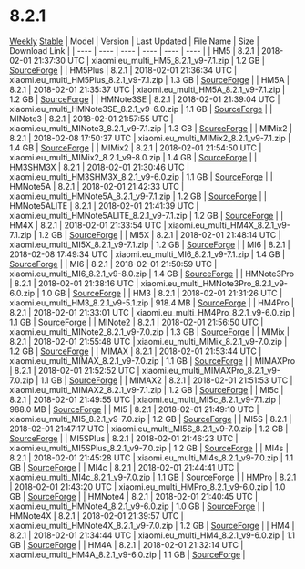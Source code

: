 # 8.2.1
[Weekly](#Weekly)  [Stable](#Stable)
| Model | Version | Last Updated | File Name | Size | Download Link |
| ---- | ---- | ---- | ---- | ---- | ---- |
| HM5 | 8.2.1 | 2018-02-01 21:37:30 UTC | xiaomi.eu_multi_HM5_8.2.1_v9-7.1.zip | 1.2 GB | [SourceForge](https://sourceforge.net/projects/xiaomi-eu-multilang-miui-roms/files/xiaomi.eu/MIUI-WEEKLY-RELEASES/8.2.1/xiaomi.eu_multi_HM5_8.2.1_v9-7.1.zip/download) |
| HM5Plus | 8.2.1 | 2018-02-01 21:36:34 UTC | xiaomi.eu_multi_HM5Plus_8.2.1_v9-7.1.zip | 1.3 GB | [SourceForge](https://sourceforge.net/projects/xiaomi-eu-multilang-miui-roms/files/xiaomi.eu/MIUI-WEEKLY-RELEASES/8.2.1/xiaomi.eu_multi_HM5Plus_8.2.1_v9-7.1.zip/download) |
| HM5A | 8.2.1 | 2018-02-01 21:35:37 UTC | xiaomi.eu_multi_HM5A_8.2.1_v9-7.1.zip | 1.2 GB | [SourceForge](https://sourceforge.net/projects/xiaomi-eu-multilang-miui-roms/files/xiaomi.eu/MIUI-WEEKLY-RELEASES/8.2.1/xiaomi.eu_multi_HM5A_8.2.1_v9-7.1.zip/download) |
| HMNote3SE | 8.2.1 | 2018-02-01 21:39:04 UTC | xiaomi.eu_multi_HMNote3SE_8.2.1_v9-6.0.zip | 1.1 GB | [SourceForge](https://sourceforge.net/projects/xiaomi-eu-multilang-miui-roms/files/xiaomi.eu/MIUI-WEEKLY-RELEASES/8.2.1/xiaomi.eu_multi_HMNote3SE_8.2.1_v9-6.0.zip/download) |
| MINote3 | 8.2.1 | 2018-02-01 21:57:55 UTC | xiaomi.eu_multi_MINote3_8.2.1_v9-7.1.zip | 1.3 GB | [SourceForge](https://sourceforge.net/projects/xiaomi-eu-multilang-miui-roms/files/xiaomi.eu/MIUI-WEEKLY-RELEASES/8.2.1/xiaomi.eu_multi_MINote3_8.2.1_v9-7.1.zip/download) |
| MIMix2 | 8.2.1 | 2018-02-08 17:50:37 UTC | xiaomi.eu_multi_MIMix2_8.2.1_v9-7.1.zip | 1.4 GB | [SourceForge](https://sourceforge.net/projects/xiaomi-eu-multilang-miui-roms/files/xiaomi.eu/MIUI-WEEKLY-RELEASES/8.2.1/xiaomi.eu_multi_MIMix2_8.2.1_v9-7.1.zip/download) |
| MIMix2 | 8.2.1 | 2018-02-01 21:54:50 UTC | xiaomi.eu_multi_MIMix2_8.2.1_v9-8.0.zip | 1.4 GB | [SourceForge](https://sourceforge.net/projects/xiaomi-eu-multilang-miui-roms/files/xiaomi.eu/MIUI-WEEKLY-RELEASES/8.2.1/xiaomi.eu_multi_MIMix2_8.2.1_v9-8.0.zip/download) |
| HM3SHM3X | 8.2.1 | 2018-02-01 21:30:46 UTC | xiaomi.eu_multi_HM3SHM3X_8.2.1_v9-6.0.zip | 1.1 GB | [SourceForge](https://sourceforge.net/projects/xiaomi-eu-multilang-miui-roms/files/xiaomi.eu/MIUI-WEEKLY-RELEASES/8.2.1/xiaomi.eu_multi_HM3SHM3X_8.2.1_v9-6.0.zip/download) |
| HMNote5A | 8.2.1 | 2018-02-01 21:42:33 UTC | xiaomi.eu_multi_HMNote5A_8.2.1_v9-7.1.zip | 1.2 GB | [SourceForge](https://sourceforge.net/projects/xiaomi-eu-multilang-miui-roms/files/xiaomi.eu/MIUI-WEEKLY-RELEASES/8.2.1/xiaomi.eu_multi_HMNote5A_8.2.1_v9-7.1.zip/download) |
| HMNote5ALITE | 8.2.1 | 2018-02-01 21:41:39 UTC | xiaomi.eu_multi_HMNote5ALITE_8.2.1_v9-7.1.zip | 1.2 GB | [SourceForge](https://sourceforge.net/projects/xiaomi-eu-multilang-miui-roms/files/xiaomi.eu/MIUI-WEEKLY-RELEASES/8.2.1/xiaomi.eu_multi_HMNote5ALITE_8.2.1_v9-7.1.zip/download) |
| HM4X | 8.2.1 | 2018-02-01 21:33:54 UTC | xiaomi.eu_multi_HM4X_8.2.1_v9-7.1.zip | 1.2 GB | [SourceForge](https://sourceforge.net/projects/xiaomi-eu-multilang-miui-roms/files/xiaomi.eu/MIUI-WEEKLY-RELEASES/8.2.1/xiaomi.eu_multi_HM4X_8.2.1_v9-7.1.zip/download) |
| MI5X | 8.2.1 | 2018-02-01 21:48:14 UTC | xiaomi.eu_multi_MI5X_8.2.1_v9-7.1.zip | 1.2 GB | [SourceForge](https://sourceforge.net/projects/xiaomi-eu-multilang-miui-roms/files/xiaomi.eu/MIUI-WEEKLY-RELEASES/8.2.1/xiaomi.eu_multi_MI5X_8.2.1_v9-7.1.zip/download) |
| MI6 | 8.2.1 | 2018-02-08 17:49:34 UTC | xiaomi.eu_multi_MI6_8.2.1_v9-7.1.zip | 1.4 GB | [SourceForge](https://sourceforge.net/projects/xiaomi-eu-multilang-miui-roms/files/xiaomi.eu/MIUI-WEEKLY-RELEASES/8.2.1/xiaomi.eu_multi_MI6_8.2.1_v9-7.1.zip/download) |
| MI6 | 8.2.1 | 2018-02-01 21:50:59 UTC | xiaomi.eu_multi_MI6_8.2.1_v9-8.0.zip | 1.4 GB | [SourceForge](https://sourceforge.net/projects/xiaomi-eu-multilang-miui-roms/files/xiaomi.eu/MIUI-WEEKLY-RELEASES/8.2.1/xiaomi.eu_multi_MI6_8.2.1_v9-8.0.zip/download) |
| HMNote3Pro | 8.2.1 | 2018-02-01 21:38:16 UTC | xiaomi.eu_multi_HMNote3Pro_8.2.1_v9-6.0.zip | 1.0 GB | [SourceForge](https://sourceforge.net/projects/xiaomi-eu-multilang-miui-roms/files/xiaomi.eu/MIUI-WEEKLY-RELEASES/8.2.1/xiaomi.eu_multi_HMNote3Pro_8.2.1_v9-6.0.zip/download) |
| HM3 | 8.2.1 | 2018-02-01 21:31:26 UTC | xiaomi.eu_multi_HM3_8.2.1_v9-5.1.zip | 918.4 MB | [SourceForge](https://sourceforge.net/projects/xiaomi-eu-multilang-miui-roms/files/xiaomi.eu/MIUI-WEEKLY-RELEASES/8.2.1/xiaomi.eu_multi_HM3_8.2.1_v9-5.1.zip/download) |
| HM4Pro | 8.2.1 | 2018-02-01 21:33:01 UTC | xiaomi.eu_multi_HM4Pro_8.2.1_v9-6.0.zip | 1.1 GB | [SourceForge](https://sourceforge.net/projects/xiaomi-eu-multilang-miui-roms/files/xiaomi.eu/MIUI-WEEKLY-RELEASES/8.2.1/xiaomi.eu_multi_HM4Pro_8.2.1_v9-6.0.zip/download) |
| MINote2 | 8.2.1 | 2018-02-01 21:56:50 UTC | xiaomi.eu_multi_MINote2_8.2.1_v9-7.0.zip | 1.3 GB | [SourceForge](https://sourceforge.net/projects/xiaomi-eu-multilang-miui-roms/files/xiaomi.eu/MIUI-WEEKLY-RELEASES/8.2.1/xiaomi.eu_multi_MINote2_8.2.1_v9-7.0.zip/download) |
| MIMix | 8.2.1 | 2018-02-01 21:55:48 UTC | xiaomi.eu_multi_MIMix_8.2.1_v9-7.0.zip | 1.2 GB | [SourceForge](https://sourceforge.net/projects/xiaomi-eu-multilang-miui-roms/files/xiaomi.eu/MIUI-WEEKLY-RELEASES/8.2.1/xiaomi.eu_multi_MIMix_8.2.1_v9-7.0.zip/download) |
| MIMAX | 8.2.1 | 2018-02-01 21:53:44 UTC | xiaomi.eu_multi_MIMAX_8.2.1_v9-7.0.zip | 1.1 GB | [SourceForge](https://sourceforge.net/projects/xiaomi-eu-multilang-miui-roms/files/xiaomi.eu/MIUI-WEEKLY-RELEASES/8.2.1/xiaomi.eu_multi_MIMAX_8.2.1_v9-7.0.zip/download) |
| MIMAXPro | 8.2.1 | 2018-02-01 21:52:52 UTC | xiaomi.eu_multi_MIMAXPro_8.2.1_v9-7.0.zip | 1.1 GB | [SourceForge](https://sourceforge.net/projects/xiaomi-eu-multilang-miui-roms/files/xiaomi.eu/MIUI-WEEKLY-RELEASES/8.2.1/xiaomi.eu_multi_MIMAXPro_8.2.1_v9-7.0.zip/download) |
| MIMAX2 | 8.2.1 | 2018-02-01 21:51:53 UTC | xiaomi.eu_multi_MIMAX2_8.2.1_v9-7.1.zip | 1.2 GB | [SourceForge](https://sourceforge.net/projects/xiaomi-eu-multilang-miui-roms/files/xiaomi.eu/MIUI-WEEKLY-RELEASES/8.2.1/xiaomi.eu_multi_MIMAX2_8.2.1_v9-7.1.zip/download) |
| MI5c | 8.2.1 | 2018-02-01 21:49:55 UTC | xiaomi.eu_multi_MI5c_8.2.1_v9-7.1.zip | 988.0 MB | [SourceForge](https://sourceforge.net/projects/xiaomi-eu-multilang-miui-roms/files/xiaomi.eu/MIUI-WEEKLY-RELEASES/8.2.1/xiaomi.eu_multi_MI5c_8.2.1_v9-7.1.zip/download) |
| MI5 | 8.2.1 | 2018-02-01 21:49:10 UTC | xiaomi.eu_multi_MI5_8.2.1_v9-7.0.zip | 1.2 GB | [SourceForge](https://sourceforge.net/projects/xiaomi-eu-multilang-miui-roms/files/xiaomi.eu/MIUI-WEEKLY-RELEASES/8.2.1/xiaomi.eu_multi_MI5_8.2.1_v9-7.0.zip/download) |
| MI5S | 8.2.1 | 2018-02-01 21:47:17 UTC | xiaomi.eu_multi_MI5S_8.2.1_v9-7.0.zip | 1.2 GB | [SourceForge](https://sourceforge.net/projects/xiaomi-eu-multilang-miui-roms/files/xiaomi.eu/MIUI-WEEKLY-RELEASES/8.2.1/xiaomi.eu_multi_MI5S_8.2.1_v9-7.0.zip/download) |
| MI5SPlus | 8.2.1 | 2018-02-01 21:46:23 UTC | xiaomi.eu_multi_MI5SPlus_8.2.1_v9-7.0.zip | 1.2 GB | [SourceForge](https://sourceforge.net/projects/xiaomi-eu-multilang-miui-roms/files/xiaomi.eu/MIUI-WEEKLY-RELEASES/8.2.1/xiaomi.eu_multi_MI5SPlus_8.2.1_v9-7.0.zip/download) |
| MI4s | 8.2.1 | 2018-02-01 21:45:28 UTC | xiaomi.eu_multi_MI4s_8.2.1_v9-7.0.zip | 1.1 GB | [SourceForge](https://sourceforge.net/projects/xiaomi-eu-multilang-miui-roms/files/xiaomi.eu/MIUI-WEEKLY-RELEASES/8.2.1/xiaomi.eu_multi_MI4s_8.2.1_v9-7.0.zip/download) |
| MI4c | 8.2.1 | 2018-02-01 21:44:41 UTC | xiaomi.eu_multi_MI4c_8.2.1_v9-7.0.zip | 1.1 GB | [SourceForge](https://sourceforge.net/projects/xiaomi-eu-multilang-miui-roms/files/xiaomi.eu/MIUI-WEEKLY-RELEASES/8.2.1/xiaomi.eu_multi_MI4c_8.2.1_v9-7.0.zip/download) |
| HMPro | 8.2.1 | 2018-02-01 21:43:20 UTC | xiaomi.eu_multi_HMPro_8.2.1_v9-6.0.zip | 1.0 GB | [SourceForge](https://sourceforge.net/projects/xiaomi-eu-multilang-miui-roms/files/xiaomi.eu/MIUI-WEEKLY-RELEASES/8.2.1/xiaomi.eu_multi_HMPro_8.2.1_v9-6.0.zip/download) |
| HMNote4 | 8.2.1 | 2018-02-01 21:40:45 UTC | xiaomi.eu_multi_HMNote4_8.2.1_v9-6.0.zip | 1.0 GB | [SourceForge](https://sourceforge.net/projects/xiaomi-eu-multilang-miui-roms/files/xiaomi.eu/MIUI-WEEKLY-RELEASES/8.2.1/xiaomi.eu_multi_HMNote4_8.2.1_v9-6.0.zip/download) |
| HMNote4X | 8.2.1 | 2018-02-01 21:39:57 UTC | xiaomi.eu_multi_HMNote4X_8.2.1_v9-7.0.zip | 1.2 GB | [SourceForge](https://sourceforge.net/projects/xiaomi-eu-multilang-miui-roms/files/xiaomi.eu/MIUI-WEEKLY-RELEASES/8.2.1/xiaomi.eu_multi_HMNote4X_8.2.1_v9-7.0.zip/download) |
| HM4 | 8.2.1 | 2018-02-01 21:34:44 UTC | xiaomi.eu_multi_HM4_8.2.1_v9-6.0.zip | 1.1 GB | [SourceForge](https://sourceforge.net/projects/xiaomi-eu-multilang-miui-roms/files/xiaomi.eu/MIUI-WEEKLY-RELEASES/8.2.1/xiaomi.eu_multi_HM4_8.2.1_v9-6.0.zip/download) |
| HM4A | 8.2.1 | 2018-02-01 21:32:14 UTC | xiaomi.eu_multi_HM4A_8.2.1_v9-6.0.zip | 1.1 GB | [SourceForge](https://sourceforge.net/projects/xiaomi-eu-multilang-miui-roms/files/xiaomi.eu/MIUI-WEEKLY-RELEASES/8.2.1/xiaomi.eu_multi_HM4A_8.2.1_v9-6.0.zip/download) |
